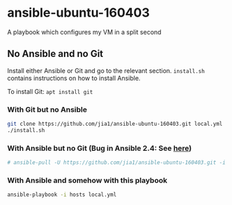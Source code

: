 # ansible-ubuntu-160403
A playbook which configures my VM in a split second

## No Ansible and no Git

Install either Ansible or Git and go to the relevant section. `install.sh` contains instructions on how to install Ansible.

To install Git: `apt install git`

### With Git but no Ansible

```bash
git clone https://github.com/jia1/ansible-ubuntu-160403.git local.yml
./install.sh
```

### With Ansible but no Git (Bug in Ansible 2.4: See [here](https://github.com/ansible/ansible/issues/31449))

```bash
# ansible-pull -U https://github.com/jia1/ansible-ubuntu-160403.git -i hosts local.yml
```

### With Ansible and somehow with this playbook

```bash
ansible-playbook -i hosts local.yml
```
